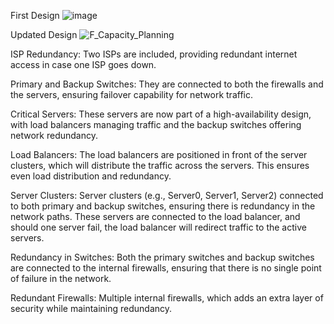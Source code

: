 First Design
![image](https://github.com/user-attachments/assets/28218466-6b8b-4cac-baf2-3391dea627b4)






Updated Design
![F_Capacity_Planning](https://github.com/user-attachments/assets/7115bb04-d1c3-483e-a254-d82ff3a8a0de)

ISP Redundancy: Two ISPs are included, providing redundant internet access in case one ISP goes down.

Primary and Backup Switches: 
They are connected to both the firewalls and the servers, ensuring failover capability for network traffic.

Critical Servers: 
These servers are now part of a high-availability design, with load balancers managing traffic and the backup switches offering network redundancy.

Load Balancers:
The load balancers are positioned in front of the server clusters, which will distribute the traffic across the servers. This ensures even load distribution and redundancy.

Server Clusters:
Server clusters (e.g., Server0, Server1, Server2) connected to both primary and backup switches, ensuring there is redundancy in the network paths.
These servers are connected to the load balancer, and should one server fail, the load balancer will redirect traffic to the active servers.

Redundancy in Switches:
Both the primary switches and backup switches are connected to the internal firewalls, ensuring that there is no single point of failure in the network.

Redundant Firewalls:
Multiple internal firewalls, which adds an extra layer of security while maintaining redundancy.
